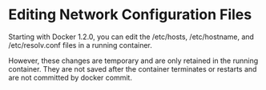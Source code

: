 # Editing Network Configuration Files

Starting with Docker 1.2.0, you can edit the /etc/hosts, /etc/hostname, and /etc/resolv.conf files in a running container.

However, these changes are temporary and are only retained in the running container. They are not saved after the container terminates or restarts and are not committed by docker commit.